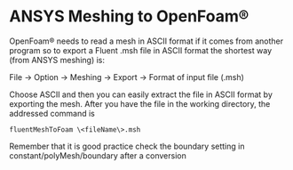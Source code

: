 # ANSYS Meshing to OpenFoam® 

OpenFoam® needs to read a mesh in ASCII format if it comes from another
program so to export a Fluent .msh file in ASCII format the shortest way
(from ANSYS meshing) is:

File → Option → Meshing → Export → Format of input file (.msh)

Choose ASCII and then you can easily extract the file in ASCII format by
exporting the mesh. After you have the file in the working directory,
the addressed command is

```console
fluentMeshToFoam \<fileName\>.msh
```

Remember that it is good practice check the boundary setting in
constant/polyMesh/boundary after a conversion